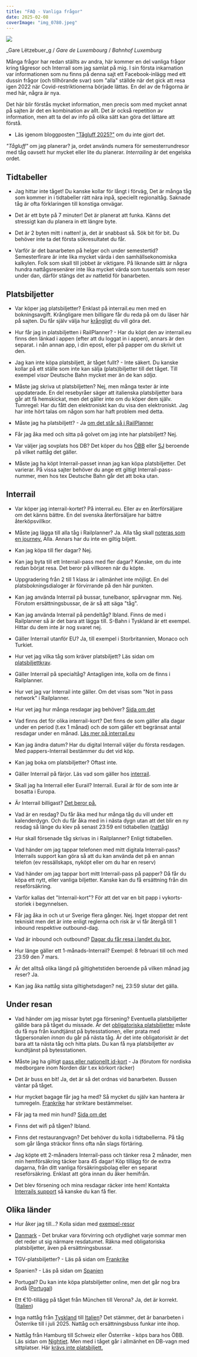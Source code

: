 ```yaml
---
title: "FAQ - Vanliga frågor"
date: 2025-02-08
coverImage: "img_0780.jpeg"
---
```


 

![](images/faq-vanliga-fragor_1.jpeg?w=600)

<figcaption>

_Gare Lëtzebuer_g / _Gare de Luxembourg_ / _Bahnhof Luxemburg_

</figcaption>

 

Många frågor har redan ställts av andra, här kommer en del vanliga frågor kring tågresor och Interrail som jag samlat på mig. I sin första inkarnation var informationen som nu finns på denna sajt ett Facebook-inlägg med ett dussin frågor (och tillhörande svar) som "alla" ställde när det gick att resa igen 2022 när Covid-restriktionerna började lättas. En del av de frågorna är med här, några är nya.

Det här blir förstås mycket information, men precis som med mycket annat på sajten är det en kombination av allt. Det är också repetition av information, men att ta del av info på olika sätt kan göra det lättare att förstå.

- Läs igenom bloggposten ["Tågluff 2025?"](https://www.trainfo.eu/2025/01/19/tagluff-2025/) om du inte gjort det.

_"Tågluff"_ om jag planerar? ja, ordet används numera för semesterrundresor med tåg oavsett hur mycket eller lite du planerar. _Interrailing_ är det engelska ordet.

## Tidtabeller

- Jag hittar inte tåget! Du kanske kollar för långt i förväg, Det är många tåg som kommer in i tidtabeller rätt nära inpå, speciellt regionaltåg. Saknade tåg är ofta förklaringen till konstiga omvägar.

- Det är ett byte på 7 minuter! Det är planerat att funka. Känns det stressigt kan du planera in ett längre byte.

- Det är 2 byten mitt i natten! ja, det är snabbast så. Sök bit för bit. Du behöver inte ta det första sökresultatet du får.

- Varför är det banarbeten på helger och under semestertid? Semesterfirare är inte lika mycket värda i den samhällsekonomiska kalkylen. Folk som skall till jobbet är viktigare. På liknande sätt är några hundra nattågsresenärer inte lika mycket värda som tusentals som reser under dan, därför stängs det av nattetid för banarbeten.

## Platsbiljetter

- Var köper jag platsbiljetter? Enklast på interrail.eu men med en bokningsavgift. Krångligare men billigare får du reda på om du läser här på sajten. Du får själv välja hur [krångligt](https://www.trainfo.eu/2024/08/13/kranglar-vi-till-det/) du vill göra det.

- Hur får jag in platsbiljetten i RailPlanner? - Har du köpt den av interrail.eu finns den länkad i appen (efter att du loggat in i appen), annars är den separat. i nån annan app, i din epost, eller på papper om du skrivit ut den.

- Jag kan inte köpa platsbiljett, är tåget fullt? - Inte säkert. Du kanske kollar på ett ställe som inte kan sälja (plats)biljetter till det tåget. Till exempel _visar_ Deutsche Bahn mycket mer än de kan _sälja_.

- Måste jag skriva ut platsbiljetten? Nej, men många texter är inte uppdaterade. En del resebyråer säger att italienska platsbiljetter bara går att få hemskickat, men det gäller inte om du köper dem själv. Tumregel: Har du fått den elektroniskt kan du visa den elektroniskt. Jag har inte hört talas om någon som har haft problem med detta.

- Måste jag ha platsbiljett? - Ja [om det står så i RailPlanner](https://www.trainfo.eu/platsbiljettskrav-eller-inte/)

- Får jag åka med och sitta på golvet om jag inte har platsbiljett? Nej.

- Var väljer jag sovplats hos DB? Det köper du hos [ÖBB](https://www.trainfo.eu/nightjet/) eller [SJ](https://www.trainfo.eu/sverige/) beroende på vilket nattåg det gäller.

- Måste jag ha köpt Interrail-passet innan jag kan köpa platsbiljetter. Det varierar. På vissa sajter behöver du ange ett giltigt Interrail-pass-nummer, men hos tex Deutsche Bahn går det att boka utan.

## Interrail

- Var köper jag interrail-kortet? På interrail.eu. Eller av en återförsäljare om det känns bättre. En del svenska återförsäljare har bättre återköpsvillkor.

- Måste jag lägga till alla tåg i Railplanner? Ja. Alla tåg skall [noteras som en journey.](https://www.trainfo.eu/en-interrail-resa-steg-for-steg/) Alla. Annars har du inte en giltig biljett.

- Kan jag köpa till fler dagar? Nej.

- Kan jag byta till ett Interrail-pass med fler dagar? Kanske, om du inte redan börjat resa. Det beror på villkoren när du köpte.

- Uppgradering från 2 till 1 klass är i allmänhet inte möjligt. En del platsbokningsdialoger är förvirrande på den här punkten.

- Kan jag använda Interrail på bussar, tunelbanor, spårvagnar mm. Nej. Förutom ersättningsbussar, de är så att säga "tåg".

- Kan jag använda Interrail på pendeltåg? Ibland. Finns de med i Railplanner så är det bara att lägga till. S-Bahn i Tyskland är ett exempel. Hittar du dem inte är nog svaret nej.

- Gäller Interrail utanför EU? Ja, till exempel i Storbritannien, Monaco och Turkiet.

- Hur vet jag vilka tåg som kräver platsbiljett? Läs sidan om [platsbiljettkrav](https://www.trainfo.eu/platsbiljettskrav-eller-inte/).

- Gäller Interrail på specialtåg? Antagligen inte, kolla om de finns i Railplanner.

- Hur vet jag var Interrail inte gäller. Om det visas som "Not in pass network" i Railplanner.

- Hur vet jag hur många resdagar jag behöver? [Sida om det](https://www.trainfo.eu/hur-manga-resdagar/)

- Vad finns det för olika interrail-kort? Det finns de som gäller alla dagar under en period (t.ex 1 månad) och de som gäller ett begränsat antal resdagar under en månad. [Läs mer på interrail.eu](https://www.interrail.eu/en/interrail-passes/global-pass)

- Kan jag ändra datum? Har du digital Interrail väljer du första resdagen. Med pappers-Interrail bestämmer du det vid köp.

- Kan jag boka om platsbiljetter? Oftast inte.

- Gäller Interrail på färjor. Läs vad som gäller hos [interrail](https://benefitsportal.eurail.com/?categories=1be1ba1c-80f5-4286-b255-3092f0d486cd).

- Skall jag ha Interrail eller Eurail? Interrail. Eurail är för de som inte är bosatta i Europa.

- Är Interrail billigast? [Det beror på.](https://www.trainfo.eu/ar-interrail-billigast/)

- Vad är en resdag? Du får åka med hur många tåg du vill under ett kalenderdygn. Och du får åka med in i nästa dygn utan att det blir en ny resdag så länge du klev på senast 23:59 enl tidtabellen ([nattåg](https://www.trainfo.eu/nattag/))

- Hur skall försenade tåg skrivas in i Railplanner? Enligt tidtabellen.

- Vad händer om jag tappar telefonen med mitt digitala Interrail-pass? Interrails support kan göra så att du kan använda det på en annan telefon (ev ressällskaps, nyköpt eller om du har en reserv)

- Vad händer om jag tappar bort mitt Interrail-pass på papper? Då får du köpa ett nytt, eller vanliga biljetter. Kanske kan du få ersättning från din reseförsäkring.

- Varför kallas det "Interrail-kort"? För att det var en bit papp i vykorts-storlek i begynnelsen.

- Får jag åka in och ut ur Sverige flera gånger. Nej. Inget stoppar det rent tekniskt men det är inte enligt reglerna och risk är vi får återgå till 1 inbound respektive outbound-dag.

- Vad är inbound och outbound? [Dagar du får resa i landet du bor.](https://www.trainfo.eu/resdagar-i-sverige/)

- Hur länge gäller ett 1-månads-Interrail? Exempel: 8 februari till och med 23:59 den 7 mars.

- Är det alltså olika längd på giltighetstiden beroende på vilken månad jag reser? Ja.

- Kan jag åka nattåg sista giltighetsdagen? nej, 23:59 slutar det gälla.

## Under resan

- Vad händer om jag missar bytet pga försening? Eventuella platsbiljetter gällde bara på tåget du missade. Är det [obligatoriska platsbiljetter](https://www.trainfo.eu/platsbiljettskrav-eller-inte/) måste du få nya från kundtjänst på bytesstationen, eller prata med tågpersonalen _innan_ du går på nästa tåg. Är det inte obligatoriskt är det bara att ta nästa tåg och hitta plats. Du kan få nya platsbiljetter av kundtjänst på bytesstationen.

- Måste jag ha giltigt [pass eller nationellt id-kort](https://polisen.se/tjanster-tillstand/pass-och-nationellt-id-kort/svar-pa-vanliga-fragor-om-pass/) - Ja (förutom för nordiska medborgare inom Norden där t.ex körkort räcker)

- Det är buss en bit! Ja, det är så det ordnas vid banarbeten. Bussen väntar på tåget.

- Hur mycket bagage får jag ha med? Så mycket du själv kan hantera är tumregeln. [Frankrike](https://www.trainfo.eu/frankrike/) har striktare bestämmelser.

- Får jag ta med min hund? [Sida om det](https://www.trainfo.eu/hund/)

- Finns det wifi på tågen? Ibland.

- Finns det restaurangvagn? Det behöver du kolla i tidtabellerna. På tåg som går långa sträckor finns ofta nån slags förtäring.

- Jag köpte ett 2-månaders Interrail-pass och tänker resa 2 månader, men min hemförsäkring täcker bara 45 dagar! Köp tillägg för de extra dagarna, från ditt vanliga försäkringsbolag eller en separat reseförsäkring. Enklast att göra innan du åker hemifrån.

- Det blev försening och mina resdagar räcker inte hem! Kontakta [Interrails support](https://www.interrail.eu/en/support) så kanske du kan få fler.

## Olika länder

- Hur åker jag till...? Kolla sidan med [exempel-resor](https://www.trainfo.eu/exempel-resor/)

- [Danmark](https://www.trainfo.eu/danmark/) - Det brukar vara förvirring och otydlighet varje sommar men det reder ut sig närmare resdatumet. Räkna med obligatoriska platsbiljetter, även på ersättningsbussar.

- TGV-platsbiljetter? - Läs på sidan om [Frankrike](https://www.trainfo.eu/frankrike/)

- Spanien? - Läs på sidan om [Spanien](https://www.trainfo.eu/spanien/)

- Portugal? Du kan inte köpa platsbiljetter online, men det går nog bra ändå ([Portugal](https://www.trainfo.eu/portugal/))

- Ett €10-tillägg på tåget från München till Verona? Ja, det är korrekt. ([Italien](https://www.trainfo.eu/italien/))

- Inga nattåg från [Tyskland](https://www.trainfo.eu/tyskland/) till [Italien](https://www.trainfo.eu/italien/)? Det stämmer, det är banarbeten i Österrike till i juli 2025. Nattåg och ersättningsbuss funkar inte ihop.

- Nattåg från Hamburg till Schweiz eller Österrike - köps bara hos ÖBB. Läs sidan om [Nightjet](https://www.trainfo.eu/nightjet/). Men med i tåget går i allmänhet en DB-vagn med sittplatser. Här [krävs inte platsbiljett.](https://www.trainfo.eu/platsbiljettskrav-eller-inte/)
